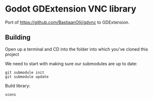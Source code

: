 # Godot GDExtension VNC library

Port of https://github.com/BastiaanOlij/gdvnc to GDExtension.

Building
--------
Open up a terminal and CD into the folder into which you've cloned this project

We need to start with making sure our submodules are up to date:
```
git submodule init
git submodule update
```

Build library:
```
scons
```
